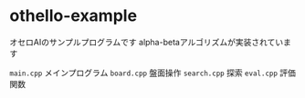 othello-example
====

オセロAIのサンプルプログラムです
alpha-betaアルゴリズムが実装されています

`main.cpp` メインプログラム
`board.cpp` 盤面操作
`search.cpp` 探索
`eval.cpp` 評価関数

